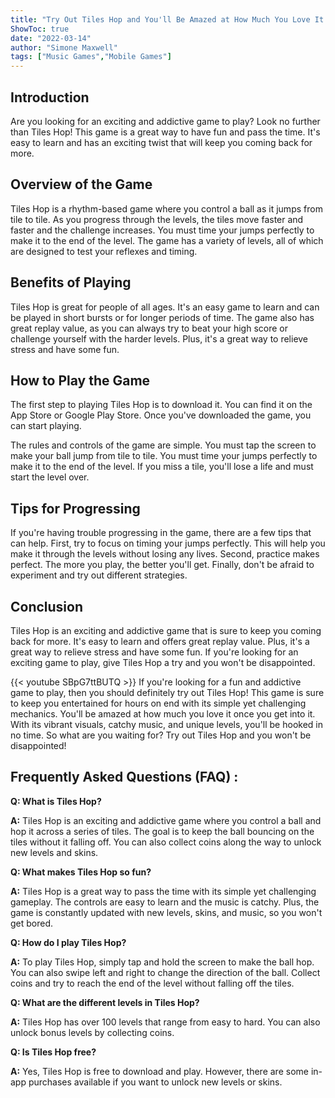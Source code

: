 ```yaml
---
title: "Try Out Tiles Hop and You'll Be Amazed at How Much You Love It!"
ShowToc: true 
date: "2022-03-14"
author: "Simone Maxwell" 
tags: ["Music Games","Mobile Games"]
---
```

## Introduction 
Are you looking for an exciting and addictive game to play? Look no further than Tiles Hop! This game is a great way to have fun and pass the time. It's easy to learn and has an exciting twist that will keep you coming back for more. 

## Overview of the Game 
Tiles Hop is a rhythm-based game where you control a ball as it jumps from tile to tile. As you progress through the levels, the tiles move faster and faster and the challenge increases. You must time your jumps perfectly to make it to the end of the level. The game has a variety of levels, all of which are designed to test your reflexes and timing. 

## Benefits of Playing 
Tiles Hop is great for people of all ages. It's an easy game to learn and can be played in short bursts or for longer periods of time. The game also has great replay value, as you can always try to beat your high score or challenge yourself with the harder levels. Plus, it's a great way to relieve stress and have some fun. 

## How to Play the Game 
The first step to playing Tiles Hop is to download it. You can find it on the App Store or Google Play Store. Once you've downloaded the game, you can start playing. 

The rules and controls of the game are simple. You must tap the screen to make your ball jump from tile to tile. You must time your jumps perfectly to make it to the end of the level. If you miss a tile, you'll lose a life and must start the level over. 

## Tips for Progressing 
If you're having trouble progressing in the game, there are a few tips that can help. First, try to focus on timing your jumps perfectly. This will help you make it through the levels without losing any lives. Second, practice makes perfect. The more you play, the better you'll get. Finally, don't be afraid to experiment and try out different strategies. 

## Conclusion 
Tiles Hop is an exciting and addictive game that is sure to keep you coming back for more. It's easy to learn and offers great replay value. Plus, it's a great way to relieve stress and have some fun. If you're looking for an exciting game to play, give Tiles Hop a try and you won't be disappointed.

{{< youtube SBpG7ttBUTQ >}} 
If you're looking for a fun and addictive game to play, then you should definitely try out Tiles Hop! This game is sure to keep you entertained for hours on end with its simple yet challenging mechanics. You'll be amazed at how much you love it once you get into it. With its vibrant visuals, catchy music, and unique levels, you'll be hooked in no time. So what are you waiting for? Try out Tiles Hop and you won't be disappointed!

## Frequently Asked Questions (FAQ) :
**Q: What is Tiles Hop?**

**A:** Tiles Hop is an exciting and addictive game where you control a ball and hop it across a series of tiles. The goal is to keep the ball bouncing on the tiles without it falling off. You can also collect coins along the way to unlock new levels and skins. 

**Q: What makes Tiles Hop so fun?**

**A:** Tiles Hop is a great way to pass the time with its simple yet challenging gameplay. The controls are easy to learn and the music is catchy. Plus, the game is constantly updated with new levels, skins, and music, so you won't get bored. 

**Q: How do I play Tiles Hop?**

**A:** To play Tiles Hop, simply tap and hold the screen to make the ball hop. You can also swipe left and right to change the direction of the ball. Collect coins and try to reach the end of the level without falling off the tiles. 

**Q: What are the different levels in Tiles Hop?**

**A:** Tiles Hop has over 100 levels that range from easy to hard. You can also unlock bonus levels by collecting coins. 

**Q: Is Tiles Hop free?**

**A:** Yes, Tiles Hop is free to download and play. However, there are some in-app purchases available if you want to unlock new levels or skins.





